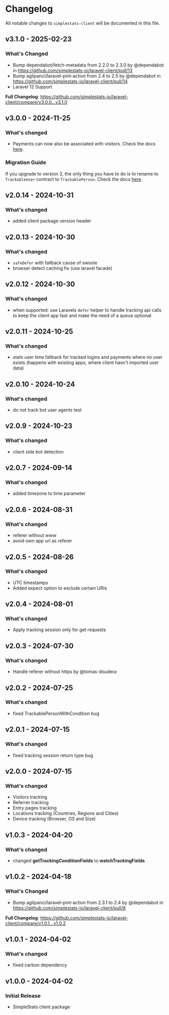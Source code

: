 # Changelog

All notable changes to `simplestats-client` will be documented in this file.

## v3.1.0 - 2025-02-23

### What's Changed

* Bump dependabot/fetch-metadata from 2.2.0 to 2.3.0 by @dependabot in https://github.com/simplestats-io/laravel-client/pull/13
* Bump aglipanci/laravel-pint-action from 2.4 to 2.5 by @dependabot in https://github.com/simplestats-io/laravel-client/pull/14
* Laravel 12 Support

**Full Changelog**: https://github.com/simplestats-io/laravel-client/compare/v3.0.0...v3.1.0

## v3.0.0 - 2024-11-25

### What's changed

* Payments can now also be associated with visitors. Check the docs [here](https://simplestats.io/docs/how-to-track-a-new-payment.html#payment-tracking-for-visitors).

### Migration Guide

If you upgrade to version 3, the only thing you have to do is to rename to `TrackableUser` contract to `TrackablePerson`.
Check the docs [here](https://simplestats.io/docs/how-to-track-a-new-user.html#user-tracking).

## v2.0.14 - 2024-10-31

### What's changed

* added client package version header

## v2.0.13 - 2024-10-30

### What's changed

* `safeDefer` with fallback cause of swoole
* browser detect caching fix (use laravel facade)

## v2.0.12 - 2024-10-30

### What's changed

* when supported: use Laravels `defer` helper to handle tracking api calls to keep the client app fast and make the need of a queue optional

## v2.0.11 - 2024-10-25

### What's changed

* stats user time fallback for tracked logins and payments where no user exists (happens with existing apps, where client hasn't imported user data)

## v2.0.10 - 2024-10-24

### What's changed

* do not track bot user agents test

## v2.0.9 - 2024-10-23

### What's changed

* client side bot detection

## v2.0.7 - 2024-09-14

### What's changed

* added timezone to time parameter

## v2.0.6 - 2024-08-31

### What's changed

* referer without www
* avoid own app url as referer

## v2.0.5 - 2024-08-26

### What's changed

* UTC timestamps
* Added expect option to exclude certain URIs

## v2.0.4 - 2024-08-01

### What's changed

* Apply tracking session only for get requests

## v2.0.3 - 2024-07-30

### What's changed

* Handle referer without https by @tomas-doudera

## v2.0.2 - 2024-07-25

### What's changed

* fixed TrackablePersonWithCondition bug

## v2.0.1 - 2024-07-15

### What's changed

* fixed tracking session return type bug

## v2.0.0 - 2024-07-15

### What's changed

* Visitors tracking
* Referrer tracking
* Entry pages tracking
* Locations tracking (Countries, Regions and Cities)
* Device tracking (Browser, OS and Size)

## v1.0.3 - 2024-04-20

### What's changed

* changed **getTrackingConditionFields** to **watchTrackingFields**

## v1.0.2 - 2024-04-18

### What's Changed

* Bump aglipanci/laravel-pint-action from 2.3.1 to 2.4 by @dependabot in https://github.com/simplestats-io/laravel-client/pull/8

**Full Changelog**: https://github.com/simplestats-io/laravel-client/compare/v1.0.1...v1.0.2

## v1.0.1 - 2024-04-02

### What's changed

* fixed carbon dependency

## v1.0.0 - 2024-04-02

### Initial Release

* SimpleStats client package
